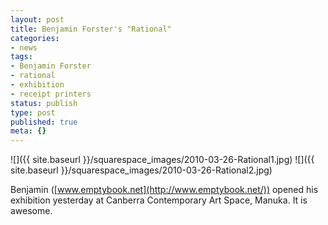 ```yaml
---
layout: post
title: Benjamin Forster's "Rational"
categories:
- news
tags:
- Benjamin Forster
- rational
- exhibition
- receipt printers
status: publish
type: post
published: true
meta: {}
---
```


![]({{ site.baseurl }}/squarespace_images/2010-03-26-Rational1.jpg)
![]({{ site.baseurl }}/squarespace_images/2010-03-26-Rational2.jpg)

Benjamin ([www.emptybook.net](http://www.emptybook.net/)) opened his exhibition yesterday at Canberra Contemporary Art Space, Manuka. It is awesome.
